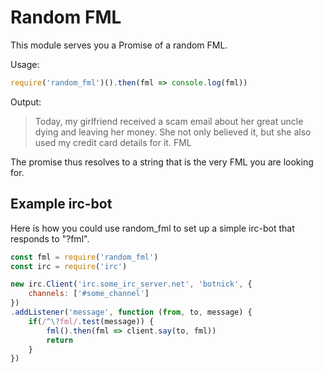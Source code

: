 # Random FML

This module serves you a Promise of a random FML.

Usage:

```javascript
require('random_fml')().then(fml => console.log(fml))
```

Output:

> Today, my girlfriend received a scam email about her great uncle dying and leaving her money. She not only believed it, but she also used my credit card details for it. FML


The promise thus resolves to a string that is the very FML
you are looking for.


## Example irc-bot

Here is how you could use random_fml to set up a simple
irc-bot that responds to "?fml".

```javascript
const fml = require('random_fml')
const irc = require('irc')

new irc.Client('irc.some_irc_server.net', 'botnick', {
	channels: ['#some_channel']
})
.addListener('message', function (from, to, message) {
	if(/^\?fml/.test(message)) {
		fml().then(fml => client.say(to, fml))
		return
	}
})
```